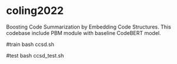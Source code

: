 # coling2022

Boosting Code Summarization by Embedding Code Structures. This codebase include PBM module with baseline CodeBERT model.


#train
bash ccsd.sh

#test
bash ccsd_test.sh
